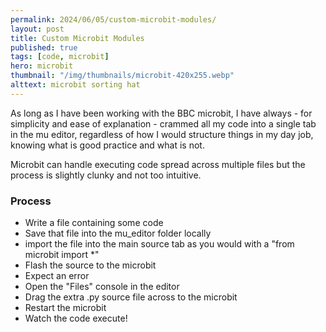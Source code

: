 ```yaml
---
permalink: 2024/06/05/custom-microbit-modules/
layout: post
title: Custom Microbit Modules
published: true
tags: [code, microbit]
hero: microbit
thumbnail: "/img/thumbnails/microbit-420x255.webp"
alttext: microbit sorting hat
---
```


As long as I have been working with the BBC microbit, I have always - for simplicity and ease of explanation - crammed all my code into a single tab in the mu editor,
regardless of how I would structure things in my day job, knowing what is good practice and what is not. 

Microbit can handle executing code spread across multiple files but the process is slightly clunky and not too intuitive.

### Process

* Write a file containing some code
* Save that file into the mu_editor folder locally
* import the file into the main source tab as you would with a "from microbit import *"
* Flash the source to the microbit
* Expect an error
* Open the "Files" console in the editor
* Drag the extra .py source file across to the microbit
* Restart the microbit
* Watch the code execute!

